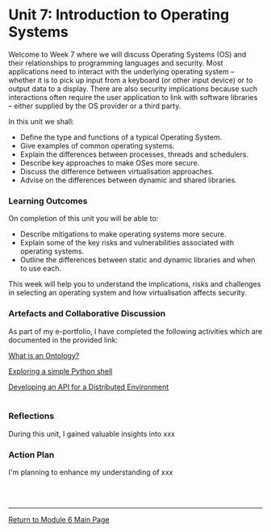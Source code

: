 # Unit 7: Introduction to Operating Systems

Welcome to Week 7 where we will discuss Operating Systems (OS) and their relationships to programming languages and security. Most applications need to interact with the underlying operating system – whether it is to pick up input from a keyboard (or other input device) or to output data to a display. There are also security implications because such interactions often require the user application to link with software libraries – either supplied by the OS provider or a third party.

In this unit we shall:
 - Define the type and functions of a typical Operating System.
 - Give examples of common operating systems.
 - Explain the differences between processes, threads and schedulers.
 - Describe key approaches to make OSes more secure.
 - Discuss the difference between virtualisation approaches.
 - Advise on the differences between dynamic and shared libraries.


### Learning Outcomes
On completion of this unit you will be able to:
 - Describe mitigations to make operating systems more secure.
 - Explain some of the key risks and vulnerabilities associated with operating systems.
 - Outline the differences between static and dynamic libraries and when to use each.

This week will help you to understand the implications, risks and challenges in selecting an operating system and how virtualisation affects security.

### Artefacts and Collaborative Discussion 
As part of my e-portfolio, I have completed the following activities which are documented in the provided link:

[What is an Ontology?](SSD_Unit07_Component.md) 

[Exploring a simple Python shell](SSD_Unit07_Activity1.md) 

[Developing an API for a Distributed Environment](SSD_Unit07_Activity2.md) <br><br> 

### Reflections
During this unit, I gained valuable insights into xxx

### Action Plan
I'm planning to enhance my understanding of xxx

<br><br>

--- 

[Return to Module 6 Main Page](SSD_main.md)
